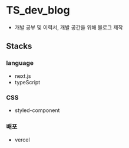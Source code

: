 # TS_dev_blog

- 개발 공부 및 이력서, 개발 공간을 위해 블로그 제작

## Stacks

### language

- next.js
- typeScript

### CSS

- styled-component

### 배포

- vercel
